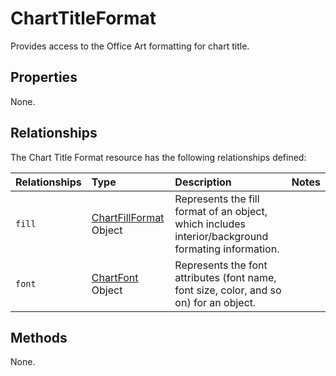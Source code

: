# ChartTitleFormat
Provides access to the Office Art formatting for chart title.

## Properties
None.

## Relationships
The Chart Title Format resource has the following relationships defined:

| Relationships    | Type    |Description|Notes |
|:-----------------|:--------|:----------|:-----|
| `fill`          |[ChartFillFormat](chartFillrangeformat.md) Object | Represents the fill format of an object, which includes interior/background formating information. 
| `font`          |[ChartFont](chartrangefont.md) Object | Represents the font attributes (font name, font size, color, and so on) for an object. 


## Methods
None.